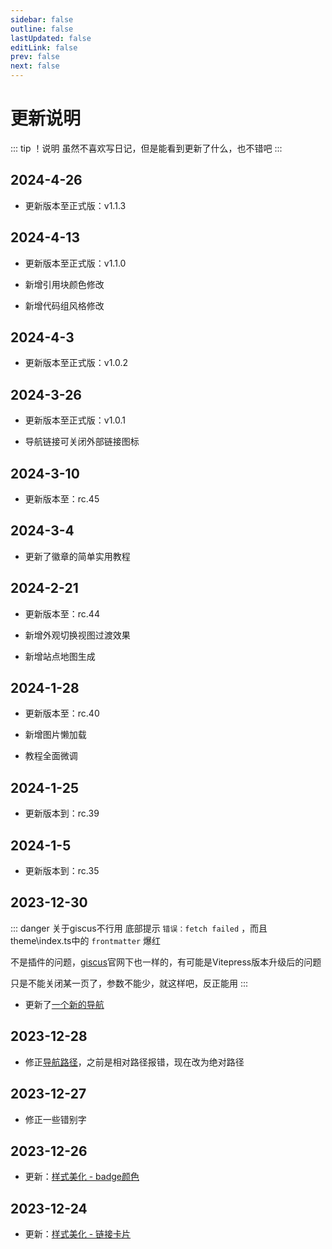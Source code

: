 ```yaml
---
sidebar: false
outline: false
lastUpdated: false
editLink: false
prev: false
next: false
---
```


# 更新说明

::: tip ！说明
虽然不喜欢写日记，但是能看到更新了什么，也不错吧
:::

## 2024-4-26

- 更新版本至正式版：v1.1.3

## 2024-4-13

- 更新版本至正式版：v1.1.0

- 新增引用块颜色修改

- 新增代码组风格修改

## 2024-4-3

- 更新版本至正式版：v1.0.2

## 2024-3-26

- 更新版本至正式版：v1.0.1

- 导航链接可关闭外部链接图标

## 2024-3-10

- 更新版本至：rc.45

## 2024-3-4

- 更新了徽章的简单实用教程

## 2024-2-21

- 更新版本至：rc.44

- 新增外观切换视图过渡效果

- 新增站点地图生成

## 2024-1-28

- 更新版本至：rc.40

- 新增图片懒加载

- 教程全面微调

## 2024-1-25

- 更新版本到：rc.39

## 2024-1-5

- 更新版本到：rc.35

## 2023-12-30

::: danger 关于giscus不行用
底部提示 `错误：fetch failed` ，而且theme\index.ts中的 `frontmatter` 爆红

不是插件的问题，[giscus](https://giscus.app/zh-CN)官网下也一样的，有可能是Vitepress版本升级后的问题

只是不能关闭某一页了，参数不能少，就这样吧，反正能用
:::

- 更新了[一个新的导航](./nav/ahua.md)

## 2023-12-28

- 修正[导航路径](./nav/)，之前是相对路径报错，现在改为绝对路径

## 2023-12-27

- 修正一些错别字

## 2023-12-26

- 更新：[样式美化 - badge颜色](./style.md#badge颜色)

## 2023-12-24

- 更新：[样式美化 - 链接卡片](./style.md#链接卡片)
